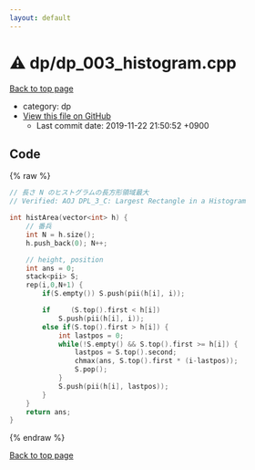```yaml
---
layout: default
---
```


<!-- mathjax config similar to math.stackexchange -->
<script type="text/javascript" async
  src="https://cdnjs.cloudflare.com/ajax/libs/mathjax/2.7.5/MathJax.js?config=TeX-MML-AM_CHTML">
</script>
<script type="text/x-mathjax-config">
  MathJax.Hub.Config({
    TeX: { equationNumbers: { autoNumber: "AMS" }},
    tex2jax: {
      inlineMath: [ ['$','$'] ],
      processEscapes: true
    },
    "HTML-CSS": { matchFontHeight: false },
    displayAlign: "left",
    displayIndent: "2em"
  });
</script>

<script type="text/javascript" src="https://cdnjs.cloudflare.com/ajax/libs/jquery/3.4.1/jquery.min.js"></script>
<script src="https://cdn.jsdelivr.net/npm/jquery-balloon-js@1.1.2/jquery.balloon.min.js" integrity="sha256-ZEYs9VrgAeNuPvs15E39OsyOJaIkXEEt10fzxJ20+2I=" crossorigin="anonymous"></script>
<script type="text/javascript" src="../../assets/js/copy-button.js"></script>
<link rel="stylesheet" href="../../assets/css/copy-button.css" />


# :warning: dp/dp_003_histogram.cpp
<a href="../../index.html">Back to top page</a>

* category: dp
* <a href="{{ site.github.repository_url }}/blob/master/dp/dp_003_histogram.cpp">View this file on GitHub</a>
    - Last commit date: 2019-11-22 21:50:52 +0900




## Code
{% raw %}
```cpp
// 長さ N のヒストグラムの長方形領域最大
// Verified: AOJ DPL_3_C: Largest Rectangle in a Histogram

int histArea(vector<int> h) {
    // 番兵
    int N = h.size();
    h.push_back(0); N++;

    // height, position
    int ans = 0;
    stack<pii> S;
    rep(i,0,N+1) {
        if(S.empty()) S.push(pii(h[i], i));

        if     (S.top().first < h[i])
            S.push(pii(h[i], i));
        else if(S.top().first > h[i]) {
            int lastpos = 0;
            while(!S.empty() && S.top().first >= h[i]) {
                lastpos = S.top().second;
                chmax(ans, S.top().first * (i-lastpos));
                S.pop();
            }
            S.push(pii(h[i], lastpos));
        }
    }
    return ans;
}
```
{% endraw %}

<a href="../../index.html">Back to top page</a>

